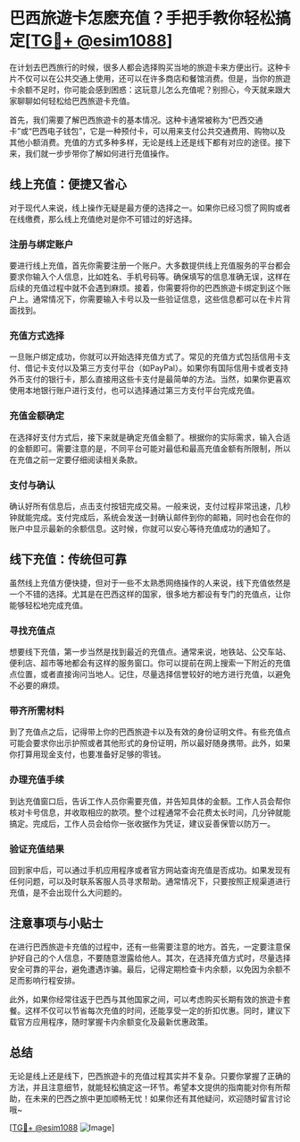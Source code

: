 # 巴西旅遊卡怎麽充值？手把手教你轻松搞定[[TG💪+ @esim1088](https://t.me/s/esim1088)]

在计划去巴西旅行的时候，很多人都会选择购买当地的旅遊卡来方便出行。这种卡片不仅可以在公共交通上使用，还可以在许多商店和餐馆消费。但是，当你的旅遊卡余额不足时，你可能会感到困惑：这玩意儿怎么充值呢？别担心，今天就来跟大家聊聊如何轻松给巴西旅遊卡充值。

首先，我们需要了解巴西旅遊卡的基本情况。这种卡通常被称为“巴西交通卡”或“巴西电子钱包”，它是一种预付卡，可以用来支付公共交通费用、购物以及其他小额消费。充值的方式多种多样，无论是线上还是线下都有对应的途径。接下来，我们就一步步带你了解如何进行充值操作。

## 线上充值：便捷又省心

对于现代人来说，线上操作无疑是最方便的选择之一。如果你已经习惯了网购或者在线缴费，那么线上充值绝对是你不可错过的好选择。

### 注册与绑定账户

要进行线上充值，首先你需要注册一个账户。大多数提供线上充值服务的平台都会要求你输入个人信息，比如姓名、手机号码等。确保填写的信息准确无误，这样在后续的充值过程中就不会遇到麻烦。接着，你需要将你的巴西旅遊卡绑定到这个账户上。通常情况下，你需要输入卡号以及一些验证信息，这些信息都可以在卡片背面找到。

### 充值方式选择

一旦账户绑定成功，你就可以开始选择充值方式了。常见的充值方式包括信用卡支付、借记卡支付以及第三方支付平台（如PayPal）。如果你有国际信用卡或者支持外币支付的银行卡，那么直接用这些卡支付是最简单的方法。当然，如果你更喜欢使用本地银行账户进行支付，也可以选择通过第三方支付平台完成充值。

### 充值金额确定

在选择好支付方式后，接下来就是确定充值金额了。根据你的实际需求，输入合适的金额即可。需要注意的是，不同平台可能对最低和最高充值金额有所限制，所以在充值之前一定要仔细阅读相关条款。

### 支付与确认

确认好所有信息后，点击支付按钮完成交易。一般来说，支付过程非常迅速，几秒钟就能完成。支付完成后，系统会发送一封确认邮件到你的邮箱，同时也会在你的账户中显示最新的余额信息。这时候，你就可以安心等待充值成功的通知了。

## 线下充值：传统但可靠

虽然线上充值方便快捷，但对于一些不太熟悉网络操作的人来说，线下充值依然是一个不错的选择。尤其是在巴西这样的国家，很多地方都设有专门的充值点，让你能够轻松地完成充值。

### 寻找充值点

想要线下充值，第一步当然是找到最近的充值点。通常来说，地铁站、公交车站、便利店、超市等地都会有这样的服务窗口。你可以提前在网上搜索一下附近的充值点位置，或者直接询问当地人。记住，尽量选择信誉较好的地方进行充值，以避免不必要的麻烦。

### 带齐所需材料

到了充值点之后，记得带上你的巴西旅遊卡以及有效的身份证明文件。有些充值点可能会要求你出示护照或者其他形式的身份证明，所以最好随身携带。此外，如果你打算用现金支付，也要准备好足够的零钱。

### 办理充值手续

到达充值窗口后，告诉工作人员你需要充值，并告知具体的金额。工作人员会帮你核对卡号信息，并收取相应的款项。整个过程通常不会花费太长时间，几分钟就能搞定。完成后，工作人员会给你一张收据作为凭证，建议妥善保管以防万一。

### 验证充值结果

回到家中后，可以通过手机应用程序或者官方网站查询充值是否成功。如果发现有任何问题，可以及时联系客服人员寻求帮助。通常情况下，只要按照正规渠道进行充值，是不会出现什么大问题的。

## 注意事项与小贴士

在进行巴西旅遊卡充值的过程中，还有一些需要注意的地方。首先，一定要注意保护好自己的个人信息，不要随意泄露给他人。其次，在选择充值方式时，尽量选择安全可靠的平台，避免遭遇诈骗。最后，记得定期检查卡内余额，以免因为余额不足而影响行程安排。

此外，如果你经常往返于巴西与其他国家之间，可以考虑购买长期有效的旅遊卡套餐。这样不仅可以节省每次充值的时间，还能享受一定的折扣优惠。同时，建议下载官方应用程序，随时掌握卡内余额变化及最新优惠政策。

## 总结

无论是线上还是线下，巴西旅遊卡的充值过程其实并不复杂。只要你掌握了正确的方法，并且注意细节，就能轻松搞定这一环节。希望本文提供的指南能对你有所帮助，在未来的巴西之旅中更加顺畅无忧！如果你还有其他疑问，欢迎随时留言讨论哦~

[[TG💪+ @esim1088](https://t.me/s/esim1088) ![Image](https://i.postimg.cc/4NQfJmqS/Snipaste-2025-05-13-00-14-12.png)]